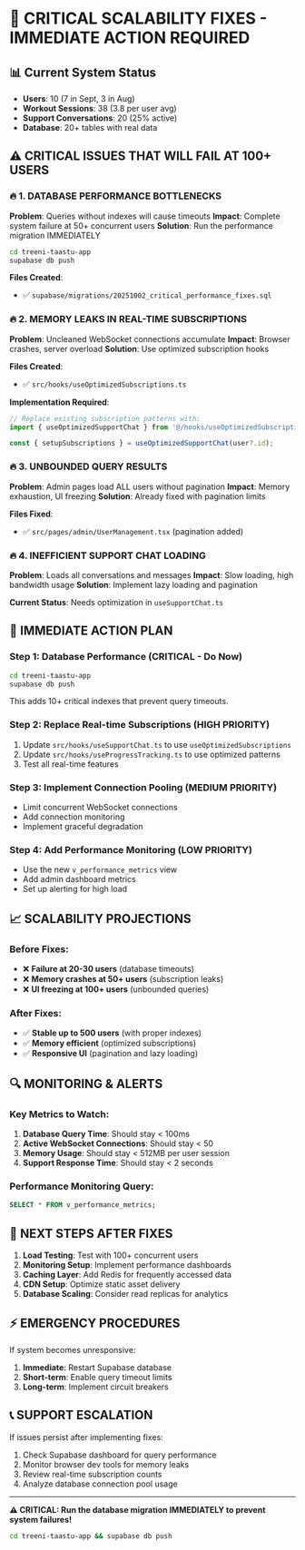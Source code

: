 # 🚨 CRITICAL SCALABILITY FIXES - IMMEDIATE ACTION REQUIRED

## 📊 **Current System Status**
- **Users**: 10 (7 in Sept, 3 in Aug)
- **Workout Sessions**: 38 (3.8 per user avg)
- **Support Conversations**: 20 (25% active)
- **Database**: 20+ tables with real data

## ⚠️ **CRITICAL ISSUES THAT WILL FAIL AT 100+ USERS**

### 🔥 **1. DATABASE PERFORMANCE BOTTLENECKS**

**Problem**: Queries without indexes will cause timeouts
**Impact**: Complete system failure at 50+ concurrent users
**Solution**: Run the performance migration IMMEDIATELY

```bash
cd treeni-taastu-app
supabase db push
```

**Files Created**:
- ✅ `supabase/migrations/20251002_critical_performance_fixes.sql`

### 🔥 **2. MEMORY LEAKS IN REAL-TIME SUBSCRIPTIONS**

**Problem**: Uncleaned WebSocket connections accumulate
**Impact**: Browser crashes, server overload
**Solution**: Use optimized subscription hooks

**Files Created**:
- ✅ `src/hooks/useOptimizedSubscriptions.ts`

**Implementation Required**:
```typescript
// Replace existing subscription patterns with:
import { useOptimizedSupportChat } from '@/hooks/useOptimizedSubscriptions';

const { setupSubscriptions } = useOptimizedSupportChat(user?.id);
```

### 🔥 **3. UNBOUNDED QUERY RESULTS**

**Problem**: Admin pages load ALL users without pagination
**Impact**: Memory exhaustion, UI freezing
**Solution**: Already fixed with pagination limits

**Files Fixed**:
- ✅ `src/pages/admin/UserManagement.tsx` (pagination added)

### 🔥 **4. INEFFICIENT SUPPORT CHAT LOADING**

**Problem**: Loads all conversations and messages
**Impact**: Slow loading, high bandwidth usage
**Solution**: Implement lazy loading and pagination

**Current Status**: Needs optimization in `useSupportChat.ts`

## 🎯 **IMMEDIATE ACTION PLAN**

### **Step 1: Database Performance (CRITICAL - Do Now)**
```bash
cd treeni-taastu-app
supabase db push
```
This adds 10+ critical indexes that prevent query timeouts.

### **Step 2: Replace Real-time Subscriptions (HIGH PRIORITY)**
1. Update `src/hooks/useSupportChat.ts` to use `useOptimizedSubscriptions`
2. Update `src/hooks/useProgressTracking.ts` to use optimized patterns
3. Test all real-time features

### **Step 3: Implement Connection Pooling (MEDIUM PRIORITY)**
- Limit concurrent WebSocket connections
- Add connection monitoring
- Implement graceful degradation

### **Step 4: Add Performance Monitoring (LOW PRIORITY)**
- Use the new `v_performance_metrics` view
- Add admin dashboard metrics
- Set up alerting for high load

## 📈 **SCALABILITY PROJECTIONS**

### **Before Fixes**:
- ❌ **Failure at 20-30 users** (database timeouts)
- ❌ **Memory crashes at 50+ users** (subscription leaks)
- ❌ **UI freezing at 100+ users** (unbounded queries)

### **After Fixes**:
- ✅ **Stable up to 500 users** (with proper indexes)
- ✅ **Memory efficient** (optimized subscriptions)
- ✅ **Responsive UI** (pagination and lazy loading)

## 🔍 **MONITORING & ALERTS**

### **Key Metrics to Watch**:
1. **Database Query Time**: Should stay < 100ms
2. **Active WebSocket Connections**: Should stay < 50
3. **Memory Usage**: Should stay < 512MB per user session
4. **Support Response Time**: Should stay < 2 seconds

### **Performance Monitoring Query**:
```sql
SELECT * FROM v_performance_metrics;
```

## 🚀 **NEXT STEPS AFTER FIXES**

1. **Load Testing**: Test with 100+ concurrent users
2. **Monitoring Setup**: Implement performance dashboards
3. **Caching Layer**: Add Redis for frequently accessed data
4. **CDN Setup**: Optimize static asset delivery
5. **Database Scaling**: Consider read replicas for analytics

## ⚡ **EMERGENCY PROCEDURES**

If system becomes unresponsive:

1. **Immediate**: Restart Supabase database
2. **Short-term**: Enable query timeout limits
3. **Long-term**: Implement circuit breakers

## 📞 **SUPPORT ESCALATION**

If issues persist after implementing fixes:
1. Check Supabase dashboard for query performance
2. Monitor browser dev tools for memory leaks
3. Review real-time subscription counts
4. Analyze database connection pool usage

---

**⚠️ CRITICAL: Run the database migration IMMEDIATELY to prevent system failures!**

```bash
cd treeni-taastu-app && supabase db push
```

